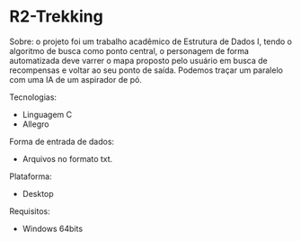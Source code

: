 # R2-Trekking

Sobre: o projeto foi um trabalho acadêmico de Estrutura de Dados I, tendo o algoritmo de busca como ponto central, 
o personagem de forma automatizada deve varrer o mapa proposto pelo usuário em busca de recompensas e voltar ao seu ponto de saída. 
Podemos traçar um paralelo com uma IA de um aspirador de pó.

Tecnologias: 
  - Linguagem C 
  - Allegro

Forma de entrada de dados: 
  - Arquivos no formato txt.

Plataforma:
  - Desktop

Requisitos: 
  - Windows 64bits
